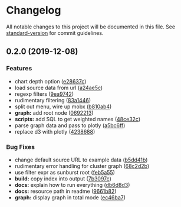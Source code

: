 # Changelog

All notable changes to this project will be documented in this file. See [standard-version](https://github.com/conventional-changelog/standard-version) for commit guidelines.

## 0.2.0 (2019-12-08)


### Features

* chart depth option ([e28637c](https://git.apextoaster.com/ssube/promviz/commit/e28637c453c1b92072316ee919db345a7dddb769))
* load source data from url ([a24ae5c](https://git.apextoaster.com/ssube/promviz/commit/a24ae5c8f08169e03f24ee9927d54fc956bd987c))
* regexp filters ([9ea9742](https://git.apextoaster.com/ssube/promviz/commit/9ea974286fc7531edd325ffbac08d4ebecbe96ff))
* rudimentary filtering ([83a1446](https://git.apextoaster.com/ssube/promviz/commit/83a1446f9a92869c30d6538e339154be9401d073))
* split out menu, wire up mobx ([b810ab4](https://git.apextoaster.com/ssube/promviz/commit/b810ab4cf14e3f45ba98b223b8a0c89bb1f55985))
* **graph:** add root node ([0692213](https://git.apextoaster.com/ssube/promviz/commit/0692213041ea81523ba8f1a482a01382e7fd57b9))
* **scripts:** add SQL to get weighted names ([48ce32c](https://git.apextoaster.com/ssube/promviz/commit/48ce32cfd69247a2c5be60df212760f0257b2899))
* parse graph data and pass to plotly ([a5bc6ff](https://git.apextoaster.com/ssube/promviz/commit/a5bc6ff4e533d7ceb9726b7d3b33cadcffcad426))
* replace d3 with plotly ([4238688](https://git.apextoaster.com/ssube/promviz/commit/4238688622c71d92acbe8f137aeffc17202a158c))


### Bug Fixes

* change default source URL to example data ([b5dd41b](https://git.apextoaster.com/ssube/promviz/commit/b5dd41b74440e07727ed82117005c409b1a79887))
* rudimentary error handling for cluster graph ([68c2d2b](https://git.apextoaster.com/ssube/promviz/commit/68c2d2b83c425c2590e6c7d0c7326decd7494c5e))
* use filter expr as sunburst root ([feb5a55](https://git.apextoaster.com/ssube/promviz/commit/feb5a55d3a0083e2b5de63a225b0846239238659))
* **build:** copy index into output ([7b3097c](https://git.apextoaster.com/ssube/promviz/commit/7b3097c76b3388bb751df79d4f2badcf6691a008))
* **docs:** explain how to run everything ([db6d8d3](https://git.apextoaster.com/ssube/promviz/commit/db6d8d3015fe3c099aa6e78388e2336276e46d8e))
* **docs:** resource path in readme ([9661b82](https://git.apextoaster.com/ssube/promviz/commit/9661b82fd1f536ef1ebb821a3765b8a9f98537a1))
* **graph:** display graph in total mode ([ec46ba7](https://git.apextoaster.com/ssube/promviz/commit/ec46ba7efe2f07c054361096cd6dd935ab926466))
